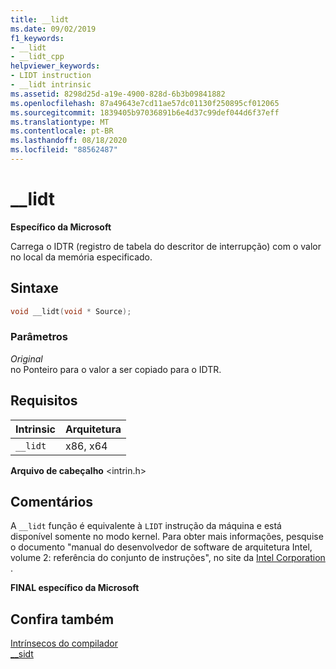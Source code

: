 ```yaml
---
title: __lidt
ms.date: 09/02/2019
f1_keywords:
- __lidt
- __lidt_cpp
helpviewer_keywords:
- LIDT instruction
- __lidt intrinsic
ms.assetid: 8298d25d-a19e-4900-828d-6b3b09841882
ms.openlocfilehash: 87a49643e7cd11ae57dc01130f250895cf012065
ms.sourcegitcommit: 1839405b97036891b6e4d37c99def044d6f37eff
ms.translationtype: MT
ms.contentlocale: pt-BR
ms.lasthandoff: 08/18/2020
ms.locfileid: "88562487"
---
```

# <a name="__lidt"></a>__lidt

**Específico da Microsoft**

Carrega o IDTR (registro de tabela do descritor de interrupção) com o valor no local da memória especificado.

## <a name="syntax"></a>Sintaxe

```C
void __lidt(void * Source);
```

### <a name="parameters"></a>Parâmetros

*Original*\
no Ponteiro para o valor a ser copiado para o IDTR.

## <a name="requirements"></a>Requisitos

|Intrinsic|Arquitetura|
|---------------|------------------|
|`__lidt`|x86, x64|

**Arquivo de cabeçalho** \<intrin.h>

## <a name="remarks"></a>Comentários

A `__lidt` função é equivalente à `LIDT` instrução da máquina e está disponível somente no modo kernel. Para obter mais informações, pesquise o documento "manual do desenvolvedor de software de arquitetura Intel, volume 2: referência do conjunto de instruções", no site da [Intel Corporation](https://software.intel.com/articles/intel-sdm) .

**FINAL específico da Microsoft**

## <a name="see-also"></a>Confira também

[Intrínsecos do compilador](../intrinsics/compiler-intrinsics.md)\
[__sidt](../intrinsics/sidt.md)
